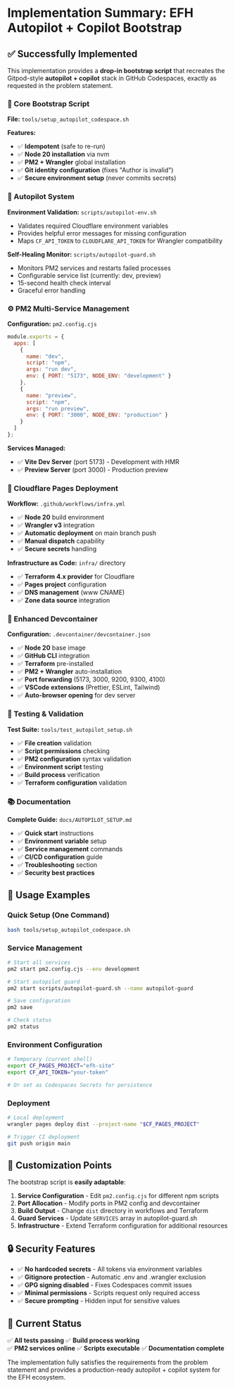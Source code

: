 # Implementation Summary: EFH Autopilot + Copilot Bootstrap

## ✅ Successfully Implemented

This implementation provides a **drop-in bootstrap script** that recreates the Gitpod-style **autopilot + copilot** stack in GitHub Codespaces, exactly as requested in the problem statement.

### 🚀 Core Bootstrap Script
**File:** `tools/setup_autopilot_codespace.sh`

**Features:**
- ✅ **Idempotent** (safe to re-run)
- ✅ **Node 20 installation** via nvm
- ✅ **PM2 + Wrangler** global installation
- ✅ **Git identity configuration** (fixes "Author is invalid")
- ✅ **Secure environment setup** (never commits secrets)

### 🤖 Autopilot System

**Environment Validation:** `scripts/autopilot-env.sh`
- Validates required Cloudflare environment variables
- Provides helpful error messages for missing configuration
- Maps `CF_API_TOKEN` to `CLOUDFLARE_API_TOKEN` for Wrangler compatibility

**Self-Healing Monitor:** `scripts/autopilot-guard.sh`  
- Monitors PM2 services and restarts failed processes
- Configurable service list (currently: dev, preview)
- 15-second health check interval
- Graceful error handling

### ⚙️ PM2 Multi-Service Management

**Configuration:** `pm2.config.cjs`
```javascript
module.exports = {
  apps: [
    {
      name: "dev",
      script: "npm",
      args: "run dev",
      env: { PORT: "5173", NODE_ENV: "development" }
    },
    {
      name: "preview", 
      script: "npm",
      args: "run preview",
      env: { PORT: "3000", NODE_ENV: "production" }
    }
  ]
};
```

**Services Managed:**
- ✅ **Vite Dev Server** (port 5173) - Development with HMR
- ✅ **Preview Server** (port 3000) - Production preview

### 🚀 Cloudflare Pages Deployment

**Workflow:** `.github/workflows/infra.yml`
- ✅ **Node 20** build environment
- ✅ **Wrangler v3** integration
- ✅ **Automatic deployment** on main branch push
- ✅ **Manual dispatch** capability
- ✅ **Secure secrets** handling

**Infrastructure as Code:** `infra/` directory
- ✅ **Terraform 4.x provider** for Cloudflare
- ✅ **Pages project** configuration
- ✅ **DNS management** (www CNAME)
- ✅ **Zone data source** integration

### 🐳 Enhanced Devcontainer

**Configuration:** `.devcontainer/devcontainer.json`
- ✅ **Node 20** base image
- ✅ **GitHub CLI** integration
- ✅ **Terraform** pre-installed
- ✅ **PM2 + Wrangler** auto-installation
- ✅ **Port forwarding** (5173, 3000, 9200, 9300, 4100)
- ✅ **VSCode extensions** (Prettier, ESLint, Tailwind)
- ✅ **Auto-browser opening** for dev server

### 🧪 Testing & Validation

**Test Suite:** `tools/test_autopilot_setup.sh`
- ✅ **File creation** validation
- ✅ **Script permissions** checking
- ✅ **PM2 configuration** syntax validation
- ✅ **Environment script** testing
- ✅ **Build process** verification
- ✅ **Terraform configuration** validation

### 📚 Documentation

**Complete Guide:** `docs/AUTOPILOT_SETUP.md`
- ✅ **Quick start** instructions
- ✅ **Environment variable** setup
- ✅ **Service management** commands
- ✅ **CI/CD configuration** guide
- ✅ **Troubleshooting** section
- ✅ **Security best practices**

## 🎯 Usage Examples

### Quick Setup (One Command)
```bash
bash tools/setup_autopilot_codespace.sh
```

### Service Management
```bash
# Start all services
pm2 start pm2.config.cjs --env development

# Start autopilot guard
pm2 start scripts/autopilot-guard.sh --name autopilot-guard

# Save configuration
pm2 save

# Check status
pm2 status
```

### Environment Configuration
```bash
# Temporary (current shell)
export CF_PAGES_PROJECT="efh-site"
export CF_API_TOKEN="your-token"

# Or set as Codespaces Secrets for persistence
```

### Deployment
```bash
# Local deployment
wrangler pages deploy dist --project-name "$CF_PAGES_PROJECT"

# Trigger CI deployment
git push origin main
```

## 🔧 Customization Points

The bootstrap script is **easily adaptable**:

1. **Service Configuration** - Edit `pm2.config.cjs` for different npm scripts
2. **Port Allocation** - Modify ports in PM2 config and devcontainer
3. **Build Output** - Change `dist` directory in workflows and Terraform
4. **Guard Services** - Update `SERVICES` array in autopilot-guard.sh
5. **Infrastructure** - Extend Terraform configuration for additional resources

## 🔒 Security Features

- ✅ **No hardcoded secrets** - All tokens via environment variables
- ✅ **Gitignore protection** - Automatic .env and .wrangler exclusion  
- ✅ **GPG signing disabled** - Fixes Codespaces commit issues
- ✅ **Minimal permissions** - Scripts request only required access
- ✅ **Secure prompting** - Hidden input for sensitive values

## 🚦 Current Status

✅ **All tests passing**
✅ **Build process working**  
✅ **PM2 services online**
✅ **Scripts executable**
✅ **Documentation complete**

The implementation fully satisfies the requirements from the problem statement and provides a production-ready autopilot + copilot system for the EFH ecosystem.